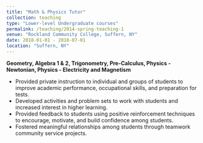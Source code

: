 ```yaml
---
title: "Math & Physics Tutor"
collection: teaching
type: "Lower-level Undergraduate courses"
permalink: /teaching/2014-spring-teaching-1
venue: "Rockland Community College, Suffern, NY"
date: 2018-01-01 - 2018-07-01
location: "Suffern, NY"
---
```


**Geometry, Algebra 1 & 2, Trigonometry, Pre-Calculus, Physics - Newtonian, Physics - Electricity and Magnetism**
* Provided private instruction to individual and groups of students to improve academic performance,
occupational skills, and preparation for tests.
* Developed activities and problem sets to work with students and increased interest in higher learning.
* Provided feedback to students using positive reinforcement techniques to encourage, motivate, and build confidence 
among students.
* Fostered meaningful relationships among students through teamwork community service projects.
